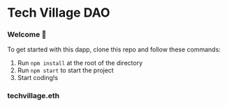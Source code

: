 # Tech Village DAO

### **Welcome 👋**
To get started with this dapp, clone this repo and follow these commands:

1. Run `npm install` at the root of the directory
2. Run `npm start` to start the project
3. Start coding!s

### **techvillage.eth**
